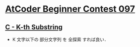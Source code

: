 # [AtCoder Beginner Contest 097](https://atcoder.jp/contests/abc097)

## [C - K-th Substring](https://atcoder.jp/contests/abc097/tasks/arc097_a)
- K 文字以下の 部分文字列 を 全探索 すれば良い．
